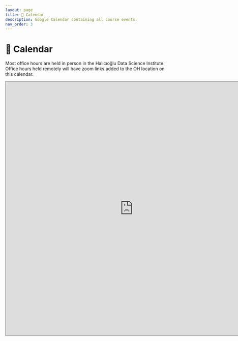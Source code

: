 ```yaml
---
layout: page
title: 📆 Calendar
description: Google Calendar containing all course events.
nav_order: 3
---
```


# 📆 Calendar

Most office hours are held in person in the Halıcıoğlu Data Science Institute. Office hours held remotely will have zoom links added to the OH location on this calendar.


<iframe src="https://calendar.google.com/calendar/embed?height=800&wkst=2&ctz=America%2FLos_Angeles&mode=AGENDA&title=DS40a%20Course%20Cal&src=Y183ODk5MjgxMzY2MDgyMTg0ZjI5MzU1OTU5MDNmNjFlOTgyZTUwYWY5OTMxODdiNGEzMThmNmY0ZGMyMDBmOGZiQGdyb3VwLmNhbGVuZGFyLmdvb2dsZS5jb20&color=%23C0CA33" style="border:solid 1px #777" width="800" height="800" frameborder="0" scrolling="no"></iframe>

